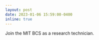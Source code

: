 ```yaml
---
layout: post
date: 2023-01-06 15:59:00-0400
inline: true
---
```


Join the MIT BCS as a research technician.
